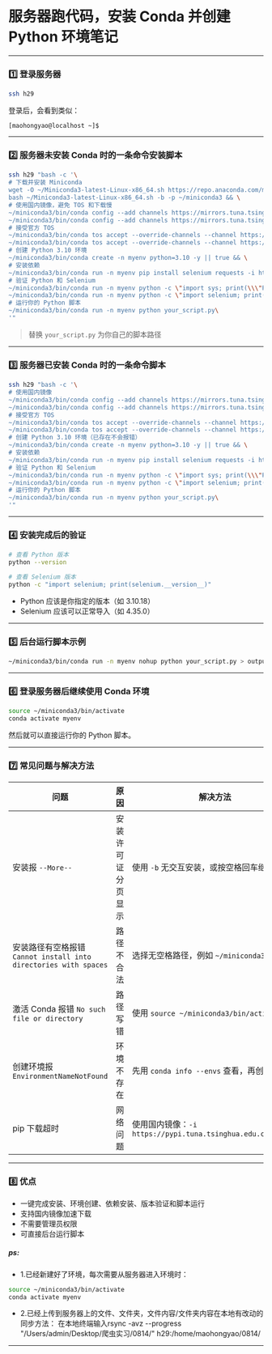 # 服务器跑代码，安装 Conda 并创建 Python 环境笔记
___

### 1️⃣ 登录服务器

```bash
ssh h29
```

登录后，会看到类似：

```
[maohongyao@localhost ~]$
```

---

### 2️⃣ 服务器未安装 Conda 时的一条命令安装脚本

```bash
ssh h29 "bash -c '\
# 下载并安装 Miniconda
wget -O ~/Miniconda3-latest-Linux-x86_64.sh https://repo.anaconda.com/miniconda/Miniconda3-latest-Linux-x86_64.sh && \
bash ~/Miniconda3-latest-Linux-x86_64.sh -b -p ~/miniconda3 && \
# 使用国内镜像，避免 TOS 和下载慢
~/miniconda3/bin/conda config --add channels https://mirrors.tuna.tsinghua.edu.cn/anaconda/pkgs/main/ && \
~/miniconda3/bin/conda config --add channels https://mirrors.tuna.tsinghua.edu.cn/anaconda/pkgs/free/ && \
# 接受官方 TOS
~/miniconda3/bin/conda tos accept --override-channels --channel https://repo.anaconda.com/pkgs/main && \
~/miniconda3/bin/conda tos accept --override-channels --channel https://repo.anaconda.com/pkgs/r && \
# 创建 Python 3.10 环境
~/miniconda3/bin/conda create -n myenv python=3.10 -y || true && \
# 安装依赖
~/miniconda3/bin/conda run -n myenv pip install selenium requests -i https://pypi.tuna.tsinghua.edu.cn/simple && \
# 验证 Python 和 Selenium
~/miniconda3/bin/conda run -n myenv python -c \"import sys; print(\\\"Python version:\\\", sys.version)\" && \
~/miniconda3/bin/conda run -n myenv python -c \"import selenium; print(\\\"Selenium version:\\\", selenium.__version__)\" && \
# 运行你的 Python 脚本
~/miniconda3/bin/conda run -n myenv python your_script.py\
'"
```

> 替换 `your_script.py` 为你自己的脚本路径

---

### 3️⃣ 服务器已安装 Conda 时的一条命令脚本

```bash
ssh h29 "bash -c '\
# 使用国内镜像
~/miniconda3/bin/conda config --add channels https://mirrors.tuna.tsinghua.edu.cn/anaconda/pkgs/main/ && \
~/miniconda3/bin/conda config --add channels https://mirrors.tuna.tsinghua.edu.cn/anaconda/pkgs/free/ && \
# 接受官方 TOS
~/miniconda3/bin/conda tos accept --override-channels --channel https://repo.anaconda.com/pkgs/main && \
~/miniconda3/bin/conda tos accept --override-channels --channel https://repo.anaconda.com/pkgs/r && \
# 创建 Python 3.10 环境（已存在不会报错）
~/miniconda3/bin/conda create -n myenv python=3.10 -y || true && \
# 安装依赖
~/miniconda3/bin/conda run -n myenv pip install selenium requests -i https://pypi.tuna.tsinghua.edu.cn/simple && \
# 验证 Python 和 Selenium
~/miniconda3/bin/conda run -n myenv python -c \"import sys; print(\\\"Python version:\\\", sys.version)\" && \
~/miniconda3/bin/conda run -n myenv python -c \"import selenium; print(\\\"Selenium version:\\\", selenium.__version__)\" && \
# 运行你的 Python 脚本
~/miniconda3/bin/conda run -n myenv python your_script.py\
'"
```

---

### 4️⃣ 安装完成后的验证

```bash
# 查看 Python 版本
python --version

# 查看 Selenium 版本
python -c "import selenium; print(selenium.__version__)"
```

* Python 应该是你指定的版本（如 3.10.18）
* Selenium 应该可以正常导入（如 4.35.0）

---

### 5️⃣ 后台运行脚本示例

```bash
~/miniconda3/bin/conda run -n myenv nohup python your_script.py > output.log 2>&1 &
```

---

### 6️⃣ 登录服务器后继续使用 Conda 环境

```bash
source ~/miniconda3/bin/activate
conda activate myenv
```

然后就可以直接运行你的 Python 脚本。

---

### 7️⃣ 常见问题与解决方法

| 问题                                                      | 原因        | 解决方法                                                 |
| ------------------------------------------------------- | --------- | ---------------------------------------------------- |
| 安装报 `--More--`                                          | 安装许可证分页显示 | 使用 `-b` 无交互安装，或按空格回车继续                               |
| 安装路径有空格报错 `Cannot install into directories with spaces` | 路径不合法     | 选择无空格路径，例如 `~/miniconda3`                            |
| 激活 Conda 报错 `No such file or directory`                 | 路径写错      | 使用 `source ~/miniconda3/bin/activate`                |
| 创建环境报 `EnvironmentNameNotFound`                         | 环境不存在     | 先用 `conda info --envs` 查看，再创建新环境                     |
| pip 下载超时                                                | 网络问题      | 使用国内镜像：`-i https://pypi.tuna.tsinghua.edu.cn/simple` |

---

### 8️⃣ 优点

* 一键完成安装、环境创建、依赖安装、版本验证和脚本运行
* 支持国内镜像加速下载
* 不需要管理员权限
* 可直接后台运行脚本

#####  ps:
* 1.已经新建好了环境，每次需要从服务器进入环境时：
```bash
source ~/miniconda3/bin/activate
conda activate myenv
```
* 2.已经上传到服务器上的文件、文件夹，文件内容/文件夹内容在本地有改动的同步方法：
  在本地终端输入rsync -avz --progress "/Users/admin/Desktop/爬虫实习/0814/" h29:/home/maohongyao/0814/

---








